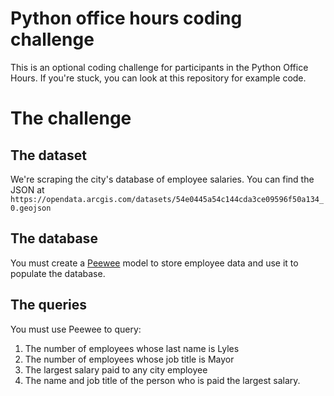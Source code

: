# Python office hours coding challenge

This is an optional coding challenge for participants in the Python Office Hours. If you're stuck, you can look at this repository for example code.

# The challenge

## The dataset

We're scraping the city's database of employee salaries. You can find the JSON at `https://opendata.arcgis.com/datasets/54e0445a54c144cda3ce09596f50a134_0.geojson`

## The database

You must create a [Peewee](http://docs.peewee-orm.com/en/latest/) model to store employee data and use it to populate the database.

## The queries

You must use Peewee to query:

1. The number of employees whose last name is Lyles
2. The number of employees whose job title is Mayor
3. The largest salary paid to any city employee
4. The name and job title of the person who is paid the largest salary.
